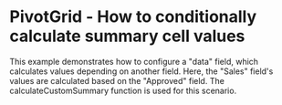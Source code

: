 # PivotGrid - How to conditionally calculate summary cell values

This example demonstrates how to configure a "data" field, which calculates values depending on another field. Here, the "Sales" field's values are calculated based on the "Approved" field. The calculateCustomSummary function is used for this scenario.
